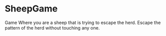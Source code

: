 # SheepGame
Game Where you are a sheep that is trying to escape the herd. Escape the pattern of the herd without touching any one.
